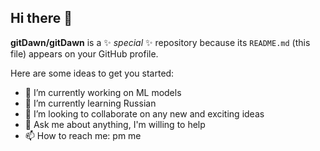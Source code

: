 ## Hi there 👋

**gitDawn/gitDawn** is a ✨ _special_ ✨ repository because its `README.md` (this file) appears on your GitHub profile.

Here are some ideas to get you started:

- 🔭 I’m currently working on ML models
- 🌱 I’m currently learning Russian
- 👯 I’m looking to collaborate on any new and exciting ideas 
- 💬 Ask me about anything, I'm willing to help
- 📫 How to reach me: pm me
